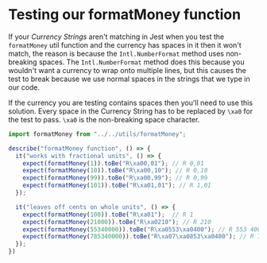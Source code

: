 # Testing our formatMoney function

If your *Currency Strings* aren't matching in Jest when you test the `formatMoney` util function and the currency has spaces in it then it won't match, the reason is because the `Intl.NumberFormat` method uses non-breaking spaces. The `Intl.NumberFormat` method does this because you wouldn't want a currency to wrap onto multiple lines, but this causes the test to break because we use normal spaces in the strings that we type in our code.

If the currency you are testing contains spaces then you'll need to use this solution. Every space in the Currency String has to be replaced by `\xa0` for the test to pass. `\xa0` is the non-breaking space character.

```js:title=__tests__/utils/formatMoney.test.js {5,6,7,8,12,13,14,15}
import formatMoney from "../../utils/formatMoney";

describe("formatMoney function", () => {
  it("works with fractional units", () => {
    expect(formatMoney(1)).toBe("R\xa00,01"); // R 0,01
    expect(formatMoney(10)).toBe("R\xa00,10"); // R 0,10
    expect(formatMoney(99)).toBe("R\xa00,99"); // R 0,99
    expect(formatMoney(101)).toBe("R\xa01,01"); // R 1,01
  });

  it("leaves off cents on whole units", () => {
    expect(formatMoney(100)).toBe("R\xa01");  // R 1
    expect(formatMoney(21000)).toBe("R\xa0210"); // R 210
    expect(formatMoney(55340000)).toBe("R\xa0553\xa0400"); // R 553 400
    expect(formatMoney(785340000)).toBe("R\xa07\xa0853\xa0400"); // R 7 853 400
  });
})
```
